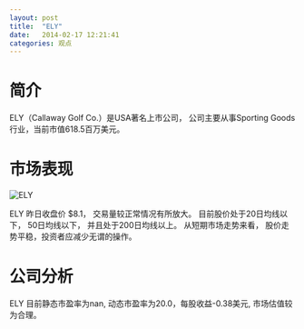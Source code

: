```yaml
---
layout: post
title:  "ELY"
date:   2014-02-17 12:21:41
categories: 观点
---
```


# 简介
ELY（Callaway Golf Co.）是USA著名上市公司，
公司主要从事Sporting Goods行业，当前市值618.5百万美元。

# 市场表现

![ELY](http://finviz.com/chart.ashx?t=ELY&ty=c&ta=1&p=d&s=l)

ELY 昨日收盘价 $8.1，
交易量较正常情况有所放大。
目前股价处于20日均线以下，
50日均线以下，
并且处于200日均线以上。
从短期市场走势来看，
股价走势平稳，投资者应减少无谓的操作。

# 公司分析
ELY 目前静态市盈率为nan, 动态市盈率为20.0，每股收益-0.38美元,
市场估值较为合理。
